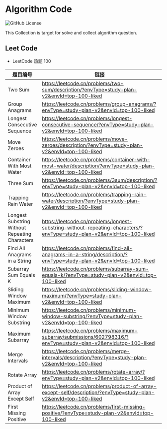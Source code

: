 # Algorithm Code

![GitHub License](https://img.shields.io/github/license/huangjunjie/algorithm_code)

This Collection is target for solve and collect algorithm question.

## Leet Code

- LeetCode 热题 100

| 题目编号                                           | 链接                                                                                                                     | 仓库                                                                | 
|------------------------------------------------|------------------------------------------------------------------------------------------------------------------------|-------------------------------------------------------------------|
| Two Sum                                        | https://leetcode.cn/problems/two-sum/description/?envType=study-plan-v2&envId=top-100-liked                            | src/main/java/leetcode/twoNum                                     |
| Group Anagrams                                 | https://leetcode.cn/problems/group-anagrams/?envType=study-plan-v2&envId=top-100-liked                                 | src/main/java/leetcode/groupAnagrams                              |
| Longest Consecutive Sequence                   | https://leetcode.cn/problems/longest-consecutive-sequence/?envType=study-plan-v2&envId=top-100-liked                   | src/main/java/leetcode/longestConsecutiveSequence                 |
| Move Zeroes                                    | https://leetcode.cn/problems/move-zeroes/description/?envType=study-plan-v2&envId=top-100-liked                        | src/main/java/leetcode/moveZeroes                                 |
| Container With Most Water                      | https://leetcode.cn/problems/container-with-most-water/description/?envType=study-plan-v2&envId=top-100-liked          | src/main/java/leetcode/containerWithMostWater                     |
| Three Sum                                      | https://leetcode.cn/problems/3sum/description/?envType=study-plan-v2&envId=top-100-liked                               | src/main/java/leetcode/threeSum                                   |
| Trapping Rain Water                            | https://leetcode.cn/problems/trapping-rain-water/description/?envType=study-plan-v2&envId=top-100-liked                | src/main/java/leetcode/trappingRainWater                          |
| Longest Substring Without Repeating Characters | https://leetcode.cn/problems/longest-substring-without-repeating-characters/?envType=study-plan-v2&envId=top-100-liked | src/main/java/leetcode/longestSubstringWithoutRepeatingCharacters |
| Find All Anagrams in a String                  | https://leetcode.cn/problems/find-all-anagrams-in-a-string/description/?envType=study-plan-v2&envId=top-100-liked      | src/main/java/leetcode/findAllAnagramsInAString                   |
| Subarray Sum Equals K                          | https://leetcode.cn/problems/subarray-sum-equals-k/?envType=study-plan-v2&envId=top-100-liked                          | src/main/java/leetcode/subarraySumEqualsK                         |
| Sliding Window Maximum                         | https://leetcode.cn/problems/sliding-window-maximum/?envType=study-plan-v2&envId=top-100-liked                         | src/main/java/leetcode/maxSlidingWindow                           |
| Minimum Window Substring                       | https://leetcode.cn/problems/minimum-window-substring/?envType=study-plan-v2&envId=top-100-liked                       | src/main/java/leetcode/minimumWindowSubstring                     |
| Maximum Subarray                               | https://leetcode.cn/problems/maximum-subarray/submissions/602798316/?envType=study-plan-v2&envId=top-100-liked         | src/main/java/leetcode/maximumSubarray                            |                           
| Merge Intervals                                | https://leetcode.cn/problems/merge-intervals/description/?envType=study-plan-v2&envId=top-100-liked                    | src/main/java/leetcode/mergeIntervals                             |
| Rotate Array                                   | https://leetcode.cn/problems/rotate-array/?envType=study-plan-v2&envId=top-100-liked                                   | src/main/java/leetcode/rotateArray                                |
| Product of Array Except Self                   | https://leetcode.cn/problems/product-of-array-except-self/description/?envType=study-plan-v2&envId=top-100-liked       | src/main/java/leetcode/productOfArrayExceptSelf                   |
| First Missing Positive                         | https://leetcode.cn/problems/first-missing-positive/?envType=study-plan-v2&envId=top-100-liked                         | src/main/java/leetcode/firstMissingPositive                       |
